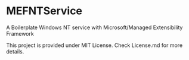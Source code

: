 # MEFNTService
A Boilerplate Windows NT service with Microsoft/Managed Extensibility Framework 

This project is provided under MIT License. Check License.md for more details.
